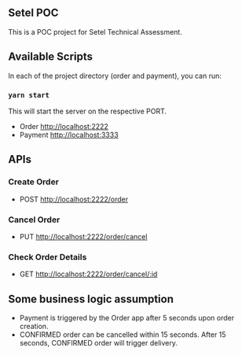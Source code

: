 ## Setel POC

This is a POC project for Setel Technical Assessment.

## Available Scripts

In each of the project directory (order and payment), you can run:

### `yarn start`
This will start the server on the respective PORT.
- Order [http://localhost:2222](http://localhost:2222)
- Payment [http://localhost:3333](http://localhost:3333)

## APIs

### Create Order

- POST [http://localhost:2222/order](http://localhost:2222/order)

### Cancel Order

- PUT [http://localhost:2222/order/cancel](http://localhost:2222/order)

### Check Order Details

- GET [http://localhost:2222/order/cancel/:id](http://localhost:2222/order/{orderId})

## Some business logic assumption

- Payment is triggered by the Order app after 5 seconds upon order creation.
- CONFIRMED order can be cancelled within 15 seconds. After 15 seconds, CONFIRMED order will trigger delivery.



